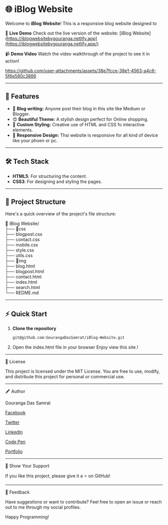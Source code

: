 # 🌐 iBlog Website

Welcome to **iBlog Website**! This is a responsive blog website designed to

🌟 **Live Demo**
Check out the live version of the website: [iBlog Website](https://iblogwebsitebygouranga.netlify.app](https://iblogwebsitebygouranga.netlify.app/)

📹 **Demo Video**
Watch the video walkthrough of the project to see it in action!




https://github.com/user-attachments/assets/38e7fcce-38e1-4563-a4c6-5f6e580c3866







---

## 🚀 Features

- 📝 **Blog writing:** Anyone post their blog in this site like Medium or Blogger.
- 😍 **Beautiful Theme:** A stylish design perfect for Online shopping.
- 🎨 **Custom Styling:** Creative use of HTML and CSS fo interactive elements.
- 📱 **Responsive Design:** Thsi website is responsive for all kind of device like your phoen or pc.

---

## 🛠️ Tech Stack

- **HTML5**: For structuring the content.
- **CSS3**: For designing and styling the pages.

---

## 📂 Project Structure

Here's a quick overview of the project's file structure:

📁 iBlog Website/ <br />
├── 📁css <br />
    ├── blogpost.css  <br />
    ├── contact.css <br />
    ├── mobile.css <br />
    ├── style.css  <br />
    ├── utils.css  <br />
├── 📁img  <br />
├── blog.html <br />
├── blogpost.html <br />
├── contact.html <br />
├── index.html <br />
├── search.html <br />
└── REDME.md <br />

---

## ⚡ Quick Start

1. **Clone the repository**
   ```bash
   git@github.com:GourangaDasSamrat/iBlog-Website.git
2. Open the index.html file in your browser
Enjoy view this site.!




---

📜 License

This project is licensed under the MIT License. You are free to use, modify, and distribute this project for personal or commercial use.


---

🖋️ Author

Gouranga Das Samrat

[Facebook](https://www.facebook.com/gourangadassamrat)

[Twitter](https://x.com/gouranga_khulna)

[LinkedIn](https://bd.linkedin.com/in/gouranga-das-samrat-330311294)

[Code Pen](https://codepen.io/gouranga-das-samrat)

[Portfolio](https://gourangadassamrat.my.canva.site/)



---

🌟 Show Your Support

If you like this project, please give it a ⭐ on GitHub!


---

📢 Feedback

Have suggestions or want to contribute? Feel free to open an issue or reach out to me through my social profiles.

Happy Programming!
